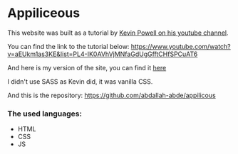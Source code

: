 # Appiliceous

This website was built as a tutorial by [Kevin Powell on his youtube channel](https://www.youtube.com/@KevinPowell).

You can find the link to the tutorial below:
https://www.youtube.com/watch?v=aEUkm1as3KE&list=PL4-IK0AVhVjMNfaGdUgGfftCHfSPCuAT6

And here is my version of the site, you can find it [here](https://abdallah-abde.github.io/appilicous/)

I didn't use SASS as Kevin did, it was vanilla CSS.

And this is the repository:
https://github.com/abdallah-abde/appilicous

### The used languages:

- HTML
- CSS
- JS
